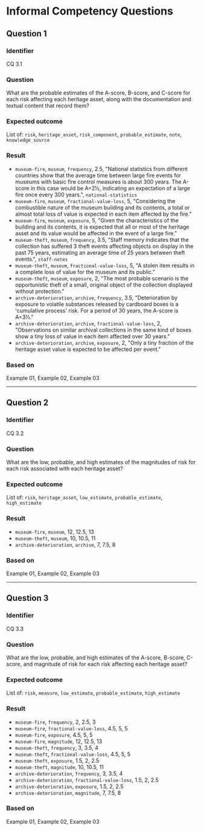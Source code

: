 # Informal Competency Questions
## Question 1
### Identifier
CQ 3.1

### Question
What are the probable estimates of the A-score, B-score, and C-score for each risk affecting each heritage asset, along with the documentation and textual content that record them?

### Expected outcome
List of: `risk`, `heritage_asset`, `risk_component`, `probable_estimate`, `note`, `knowledge_source`

### Result
* `museum-fire`, `museum`, `frequency`, 2.5, "National statistics from different countries show that the average time between large fire events for museums with basic fire control measures is about 300 years. The A-score in this case would be A=2½, indicating an expectation of a large fire once every 300 years.", `national-statistics`
* `museum-fire`, `museum`, `fractional-value-loss`, 5, "Considering the combustible nature of the museum building and its contents, a total or almost total loss of value is expected in each item affected by the fire."
* `museum-fire`, `museum`, `exposure`, 5, "Given the characteristics of the building and its contents, it is expected that all or most of the heritage asset and its value would be affected in the event of a large fire."
* `museum-theft`, `museum`, `frequency`, 3.5, "Staff memory indicates that the collection has suffered 3 theft events affecting objects on display in the past 75 years, estimating an average time of 25 years between theft events.", `staff-notes`
* `museum-theft`, `museum`, `fractional-value-loss`, 5, "A stolen item results in a complete loss of value for the museum and its public."
* `museum-theft`, `museum`, `exposure`, 2, "The most probable scenario is the opportunistic theft of a small, original object of the collection displayed without protection."
* `archive-deterioration`, `archive`, `frequency`, 3.5, "Deterioration by exposure to volatile substances released by cardboard boxes is a 'cumulative process' risk. For a period of 30 years, the A-score is A=3½."
* `archive-deterioration`, `archive`, `fractional-value-loss`, 2, "Observations on similar archival collections in the same kind of boxes show a tiny loss of value in each item affected over 30 years."
* `archive-deterioration`, `archive`, `exposure`, 2, "Only a tiny fraction of the heritage asset value is expected to be affected per event."

### Based on 
Example 01, Example 02, Example 03

***

## Question 2
### Identifier
CQ 3.2

### Question
What are the low, probable, and high estimates of the magnitudes of risk for each risk associated with each heritage asset?

### Expected outcome
List of: `risk`, `heritage_asset`, `low_estimate`, `probable_estimate`, `high_estimate`

### Result
* `museum-fire`, `museum`, 12, 12.5, 13
* `museum-theft`, `museum`, 10, 10.5, 11
* `archive-deterioration`, `archive`, 7, 7.5, 8

### Based on 
Example 01, Example 02, Example 03

***

## Question 3
### Identifier
CQ 3.3

### Question
What are the low, probable, and high estimates of the A-score, B-score, C-score, and magnitude of risk for each risk affecting each heritage asset?

### Expected outcome
List of: `risk`, `measure`, `low_estimate`, `probable_estimate`, `high_estimate`

### Result
* `museum-fire`, `frequency`, 2, 2.5, 3
* `museum-fire`, `fractional-value-loss`, 4.5, 5, 5
* `museum-fire`, `exposure`, 4.5, 5, 5
* `museum-fire`, `magnitude`, 12, 12.5, 13
* `museum-theft`, `frequency`, 3, 3.5, 4
* `museum-theft`, `fractional-value-loss`, 4.5, 5, 5
* `museum-theft`, `exposure`, 1.5, 2, 2.5
* `museum-theft`, `magnitude`, 10, 10.5, 11
* `archive-deterioration`, `frequency`, 3, 3.5, 4
* `archive-deterioration`, `fractional-value-loss`, 1.5, 2, 2.5
* `archive-deterioration`, `exposure`, 1.5, 2, 2.5
* `archive-deterioration`, `magnitude`, 7, 7.5, 8

### Based on 
Example 01, Example 02, Example 03